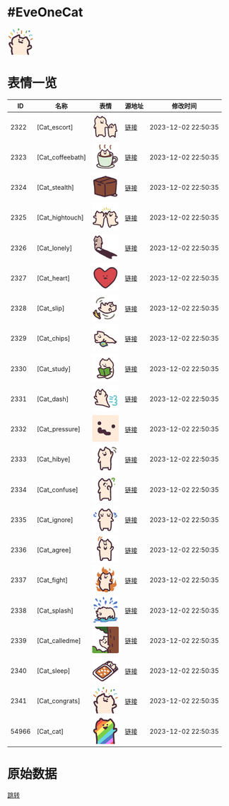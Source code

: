 # #EveOneCat

<img src="./cover.png" height="60" alt="cover" />

# 表情一览

|ID|名称|表情|源地址|修改时间|
|----|----|----|----|----|
|2322|[Cat_escort]|<img src="./pic/002322_%5BCat_escort%5D.png" height="60" alt="escort"/>|[链接](https://i0.hdslb.com/bfs/emote/81784f53f5ca7004a90d316c81889d8161dc05a6.png)|2023-12-02 22:50:35|
|2323|[Cat_coffeebath]|<img src="./pic/002323_%5BCat_coffeebath%5D.png" height="60" alt="coffeebath"/>|[链接](https://i0.hdslb.com/bfs/emote/f80cfd44e0f216f4171a549e869aab32d80d4c39.png)|2023-12-02 22:50:35|
|2324|[Cat_stealth]|<img src="./pic/002324_%5BCat_stealth%5D.png" height="60" alt="stealth"/>|[链接](https://i0.hdslb.com/bfs/emote/21f7d24b1e8de29f2c61f64e70af9f6aec14e394.png)|2023-12-02 22:50:35|
|2325|[Cat_hightouch]|<img src="./pic/002325_%5BCat_hightouch%5D.png" height="60" alt="hightouch"/>|[链接](https://i0.hdslb.com/bfs/emote/3d7264b8349bc1be6d45beebbcfab69e7b9895fc.png)|2023-12-02 22:50:35|
|2326|[Cat_lonely]|<img src="./pic/002326_%5BCat_lonely%5D.png" height="60" alt="lonely"/>|[链接](https://i0.hdslb.com/bfs/emote/72a9d2f20fb79883bbed3cac914187545ac3a0cc.png)|2023-12-02 22:50:35|
|2327|[Cat_heart]|<img src="./pic/002327_%5BCat_heart%5D.png" height="60" alt="heart"/>|[链接](https://i0.hdslb.com/bfs/emote/3f98c4debfe792a1969b99ae71f7f5d4bf00c3d5.png)|2023-12-02 22:50:35|
|2328|[Cat_slip]|<img src="./pic/002328_%5BCat_slip%5D.png" height="60" alt="slip"/>|[链接](https://i0.hdslb.com/bfs/emote/a6e45e065ed17e2af03f7263784bc36d94b25e74.png)|2023-12-02 22:50:35|
|2329|[Cat_chips]|<img src="./pic/002329_%5BCat_chips%5D.png" height="60" alt="chips"/>|[链接](https://i0.hdslb.com/bfs/emote/12d2d3ce0e72749c45706444cca580dc22148876.png)|2023-12-02 22:50:35|
|2330|[Cat_study]|<img src="./pic/002330_%5BCat_study%5D.png" height="60" alt="study"/>|[链接](https://i0.hdslb.com/bfs/emote/9f6d28ecd7e33c3f5e7cd74cc36f4feedb42e995.png)|2023-12-02 22:50:35|
|2331|[Cat_dash]|<img src="./pic/002331_%5BCat_dash%5D.png" height="60" alt="dash"/>|[链接](https://i0.hdslb.com/bfs/emote/0f2d1f99efd5df816c694da76e91a173fa643589.png)|2023-12-02 22:50:35|
|2332|[Cat_pressure]|<img src="./pic/002332_%5BCat_pressure%5D.png" height="60" alt="pressure"/>|[链接](https://i0.hdslb.com/bfs/emote/c6c270e9989e7152457b907595a6e34064d0c1b2.png)|2023-12-02 22:50:35|
|2333|[Cat_hibye]|<img src="./pic/002333_%5BCat_hibye%5D.png" height="60" alt="hibye"/>|[链接](https://i0.hdslb.com/bfs/emote/9e4955f479a1211d401fbaa71ceaf5186b9e57bd.png)|2023-12-02 22:50:35|
|2334|[Cat_confuse]|<img src="./pic/002334_%5BCat_confuse%5D.png" height="60" alt="confuse"/>|[链接](https://i0.hdslb.com/bfs/emote/107ebcbd4dd5895f4595ea6db963dc4566809c6e.png)|2023-12-02 22:50:35|
|2335|[Cat_ignore]|<img src="./pic/002335_%5BCat_ignore%5D.png" height="60" alt="ignore"/>|[链接](https://i0.hdslb.com/bfs/emote/94de4f63a5f965ee8312a88e4c57c07c0174acce.png)|2023-12-02 22:50:35|
|2336|[Cat_agree]|<img src="./pic/002336_%5BCat_agree%5D.png" height="60" alt="agree"/>|[链接](https://i0.hdslb.com/bfs/emote/48b00f75518a727d64c385fe8ca2fa49aeb08c77.png)|2023-12-02 22:50:35|
|2337|[Cat_fight]|<img src="./pic/002337_%5BCat_fight%5D.png" height="60" alt="fight"/>|[链接](https://i0.hdslb.com/bfs/emote/e39c491906d0fcd0176eede702305655d44044c5.png)|2023-12-02 22:50:35|
|2338|[Cat_splash]|<img src="./pic/002338_%5BCat_splash%5D.png" height="60" alt="splash"/>|[链接](https://i0.hdslb.com/bfs/emote/9513157fed2425ed2caa4eb9bc84a0bca80df9bc.png)|2023-12-02 22:50:35|
|2339|[Cat_calledme]|<img src="./pic/002339_%5BCat_calledme%5D.png" height="60" alt="calledme"/>|[链接](https://i0.hdslb.com/bfs/emote/aacb6fb852f6acbbc8386ecef76c98b77178e23e.png)|2023-12-02 22:50:35|
|2340|[Cat_sleep]|<img src="./pic/002340_%5BCat_sleep%5D.png" height="60" alt="sleep"/>|[链接](https://i0.hdslb.com/bfs/emote/39b964d10bde1634f136b662f5b624fcb3bcedb8.png)|2023-12-02 22:50:35|
|2341|[Cat_congrats]|<img src="./pic/002341_%5BCat_congrats%5D.png" height="60" alt="congrats"/>|[链接](https://i0.hdslb.com/bfs/emote/98f6e73340d9ed43403242fc842e42508d38bba6.png)|2023-12-02 22:50:35|
|54966|[Cat_cat]|<img src="./pic/054966_%5BCat_cat%5D.png" height="60" alt="cat"/>|[链接](https://i0.hdslb.com/bfs/emote/b344e52109333bdeaf8c1871a05a7b703ba1faf4.png)|2023-12-02 22:50:35|

# 原始数据

[跳转](./raw.json)

